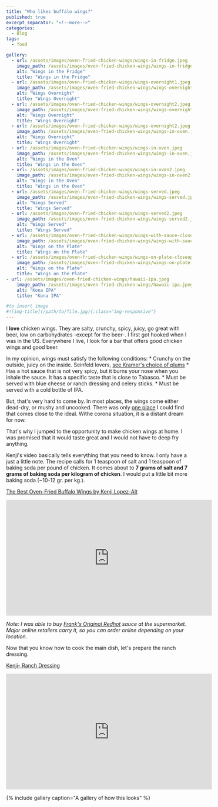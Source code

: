 ```yaml
---
title: "Who likes buffalo wings?"
published: true
excerpt_separator: "<!--more-->"
categories:
  - Blog
tags:
  - food

gallery:
  - url: /assets/images/oven-fried-chicken-wings/wings-in-fridge.jpeg
    image_path: /assets/images/oven-fried-chicken-wings/wings-in-fridge.jpeg
    alt: "Wings in the Fridge"
    title: "Wings in the Fridge"
  - url: /assets/images/oven-fried-chicken-wings/wings-overnight1.jpeg
    image_path: /assets/images/oven-fried-chicken-wings/wings-overnight1.jpeg
    alt: "Wings Overnight"
    title: "Wings Overnight"
  - url: /assets/images/oven-fried-chicken-wings/wings-overnight2.jpeg
    image_path: /assets/images/oven-fried-chicken-wings/wings-overnight2.jpeg
    alt: "Wings Overnight"
    title: "Wings Overnight"  
  - url: /assets/images/oven-fried-chicken-wings/wings-overnight2.jpeg
    image_path: /assets/images/oven-fried-chicken-wings/wings-in-oven.jpeg
    alt: "Wings Overnight"
    title: "Wings Overnight"
  - url: /assets/images/oven-fried-chicken-wings/wings-in-oven.jpeg
    image_path: /assets/images/oven-fried-chicken-wings/wings-in-oven.jpeg
    alt: "Wings in the Oven"
    title: "Wings in the Oven"
  - url: /assets/images/oven-fried-chicken-wings/wings-in-oven2.jpeg
    image_path: /assets/images/oven-fried-chicken-wings/wings-in-oven2.jpeg
    alt: "Wings in the Oven"
    title: "Wings in the Oven"
  - url: /assets/images/oven-fried-chicken-wings/wings-served.jpeg
    image_path: /assets/images/oven-fried-chicken-wings/wings-served.jpeg
    alt: "Wings Served"
    title: "Wings Served"
  - url: /assets/images/oven-fried-chicken-wings/wings-served2.jpeg
    image_path: /assets/images/oven-fried-chicken-wings/wings-served2.jpeg
    alt: "Wings Served"
    title: "Wings Served"
  - url: /assets/images/oven-fried-chicken-wings/wings-with-sauce-closeup.jpeg
    image_path: /assets/images/oven-fried-chicken-wings/wings-with-sauce-closeup.jpeg
    alt: "Wings on the Plate"
    title: "Wings on the Plate"
  - url: /assets/images/oven-fried-chicken-wings/wings-on-plate-closeup.jpeg
    image_path: /assets/images/oven-fried-chicken-wings/wings-on-plate-closeup.jpeg
    alt: "Wings on the Plate"
    title: "Wings on the Plate"
- url: /assets/images/oven-fried-chicken-wings/hawaii-ipa.jpeg
    image_path: /assets/images/oven-fried-chicken-wings/hawaii-ipa.jpeg
    alt: "Kona IPA"
    title: "Kona IPA"

#to insert image 
#![img-title](/path/to/file.jpg){:class="img-responsive"}
---
```

I **love** chicken wings. They are salty, crunchy, spicy, juicy, go great with beer, low on carbohydrates -except for the beer-. I first got hooked when I was in the US. Everywhere I live, I look for a bar that offers good chicken wings and good beer.

In my opinion, wings must satisfy the following conditions: 
    * Crunchy on the outside, juicy on the inside. Seinfeld lovers, [see Kramer's choice of plums](https://youtu.be/ShwJBi08tkI?t=20)
    * Has a hot sauce that is not very spicy, but it burns your nose when you inhale the sauce. It has a specific taste that is close to Tabasco. 
    * Must be served with blue cheese or ranch dressing and celery sticks. 
    * Must be served with a cold bottle of IPA. 

But, that's very hard to come by. In most places, the wings come either dead-dry, or mushy and uncooked. There was only [one place](http://blackharppub.ru/) I could find that comes close to the ideal. Withe corona situation, it is a distant dream for now. 

That's why I jumped to the opportunity to make chicken wings at home. I was promised that it would taste great and I would not have to deep fry anything.

Kenji's video basically tells everything that you need to know. I only have a just a little note. The recipe calls for 1 teaspoon of salt and 1 teaspoon of baking soda per pound of chicken. It comes about to **7 grams of salt and 7 grams of baking soda per kilogram of chicken**. I would put a little bit more baking soda (~10-12 gr. per kg.). 

[The Best Oven-Fried Buffalo Wings by Kenji Lopez-Alt](https://www.youtube.com/watch?v=Gg7mNNKYvGA) 

<iframe width="560" height="315" src="https://www.youtube.com/embed/Gg7mNNKYvGA?start=20" frameborder="0" allow="accelerometer; autoplay; clipboard-write; encrypted-media; gyroscope; picture-in-picture" allowfullscreen></iframe>

*Note: I was able to buy [Frank's Original Redhot](https://www.franksredhot.com/en-us) sauce at the supermarket. Major online retailers carry it, so you can order online depending on your location.*  

Now that you know how to cook the main dish, let's prepare the ranch dressing. 

[Kenji- Ranch Dressing](https://www.youtube.com/watch?v=p8nJIiQo7jw)
<iframe width="560" height="315" src="https://www.youtube.com/embed/p8nJIiQo7jw" frameborder="0" allow="accelerometer; autoplay; clipboard-write; encrypted-media; gyroscope; picture-in-picture" allowfullscreen></iframe>

{% include gallery caption="A gallery of how this looks" %}


